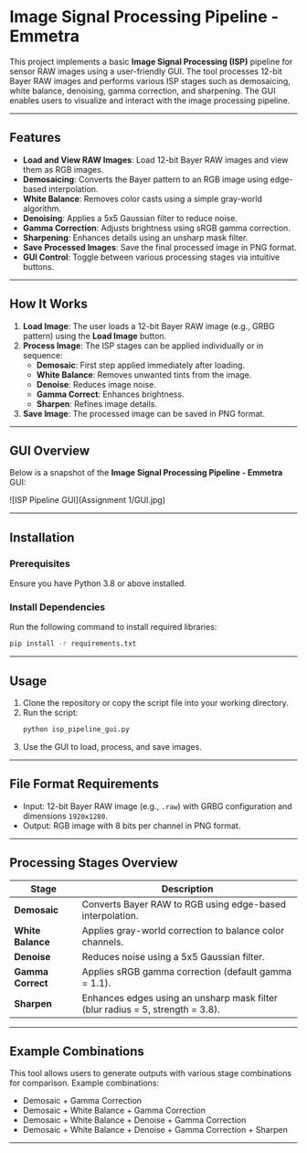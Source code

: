 # Image Signal Processing Pipeline - Emmetra

This project implements a basic **Image Signal Processing (ISP)** pipeline for sensor RAW images using a user-friendly GUI. The tool processes 12-bit Bayer RAW images and performs various ISP stages such as demosaicing, white balance, denoising, gamma correction, and sharpening. The GUI enables users to visualize and interact with the image processing pipeline.

---

## Features

- **Load and View RAW Images**: Load 12-bit Bayer RAW images and view them as RGB images.
- **Demosaicing**: Converts the Bayer pattern to an RGB image using edge-based interpolation.
- **White Balance**: Removes color casts using a simple gray-world algorithm.
- **Denoising**: Applies a 5x5 Gaussian filter to reduce noise.
- **Gamma Correction**: Adjusts brightness using sRGB gamma correction.
- **Sharpening**: Enhances details using an unsharp mask filter.
- **Save Processed Images**: Save the final processed image in PNG format.
- **GUI Control**: Toggle between various processing stages via intuitive buttons.

---

## How It Works

1. **Load Image**: The user loads a 12-bit Bayer RAW image (e.g., GRBG pattern) using the **Load Image** button.
2. **Process Image**: The ISP stages can be applied individually or in sequence:
   - **Demosaic**: First step applied immediately after loading.
   - **White Balance**: Removes unwanted tints from the image.
   - **Denoise**: Reduces image noise.
   - **Gamma Correct**: Enhances brightness.
   - **Sharpen**: Refines image details.
3. **Save Image**: The processed image can be saved in PNG format.

---

## GUI Overview

Below is a snapshot of the **Image Signal Processing Pipeline - Emmetra** GUI:

![ISP Pipeline GUI](Assignment 1/GUI.jpg)

---

## Installation

### Prerequisites
Ensure you have Python 3.8 or above installed.

### Install Dependencies
Run the following command to install required libraries:
```bash
pip install -r requirements.txt
```
---

## Usage

1. Clone the repository or copy the script file into your working directory.
2. Run the script:
   ```bash
   python isp_pipeline_gui.py
   ```
3. Use the GUI to load, process, and save images.

---

## File Format Requirements

- Input: 12-bit Bayer RAW image (e.g., `.raw`) with GRBG configuration and dimensions `1920x1280`.
- Output: RGB image with 8 bits per channel in PNG format.

---

## Processing Stages Overview

| Stage             | Description                                                                 |
|--------------------|-----------------------------------------------------------------------------|
| **Demosaic**       | Converts Bayer RAW to RGB using edge-based interpolation.                  |
| **White Balance**  | Applies gray-world correction to balance color channels.                   |
| **Denoise**        | Reduces noise using a 5x5 Gaussian filter.                                 |
| **Gamma Correct**  | Applies sRGB gamma correction (default gamma = 1.1).                       |
| **Sharpen**        | Enhances edges using an unsharp mask filter (blur radius = 5, strength = 3.8). |

---

## Example Combinations

This tool allows users to generate outputs with various stage combinations for comparison. Example combinations:
- Demosaic + Gamma Correction
- Demosaic + White Balance + Gamma Correction
- Demosaic + White Balance + Denoise + Gamma Correction
- Demosaic + White Balance + Denoise + Gamma Correction + Sharpen

---


